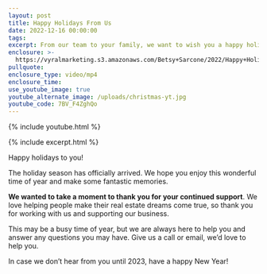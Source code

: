 ```yaml
---
layout: post
title: Happy Holidays From Us
date: 2022-12-16 00:00:00
tags:
excerpt: From our team to your family, we want to wish you a happy holiday season.
enclosure: >-
  https://vyralmarketing.s3.amazonaws.com/Betsy+Sarcone/2022/Happy+Holidays+From+Us+(3).mp4
pullquote:
enclosure_type: video/mp4
enclosure_time:
use_youtube_image: true
youtube_alternate_image: /uploads/christmas-yt.jpg
youtube_code: 7BV_F4ZghQo
---
```

{% include youtube.html %}

{% include excerpt.html %}

Happy holidays to you\!

The holiday season has officially arrived. We hope you enjoy this wonderful time of year and make some fantastic memories.

**We wanted to take a moment to thank you for your continued support**. We love helping people make their real estate dreams come true, so thank you for working with us and supporting our business.

This may be a busy time of year, but we are always here to help you and answer any questions you may have. Give us a call or email, we’d love to help you.&nbsp;

In case we don’t hear from you until 2023, have a happy New Year\!